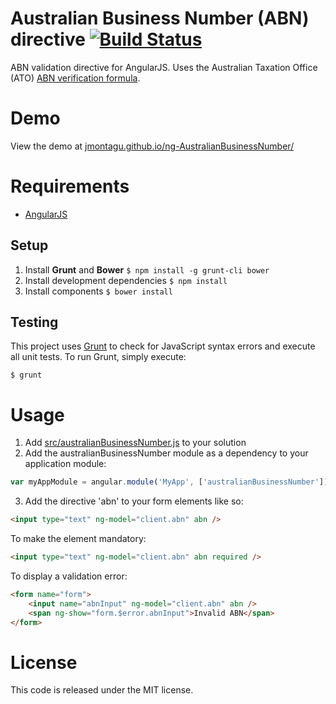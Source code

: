 Australian Business Number (ABN) directive [![Build Status](https://api.travis-ci.org/JMontagu/ng-AustralianBusinessNumber.png)](https://travis-ci.org/JMontagu/ng-AustralianBusinessNumber)
==========
ABN validation directive for AngularJS. Uses the Australian Taxation Office (ATO) [ABN verification formula](http://www.ato.gov.au/Business/Australian-business-number/In-detail/Introduction/Format-of-the-ABN/).

# Demo
View the demo at [jmontagu.github.io/ng-AustralianBusinessNumber/](http://jmontagu.github.io/ng-AustralianBusinessNumber/)

# Requirements
- [AngularJS](http://angularjs.org/)

## Setup
1. Install **Grunt** and **Bower**
  `$ npm install -g grunt-cli bower`
2. Install development dependencies
  `$ npm install`
3. Install components
  `$ bower install`

## Testing
This project uses [Grunt](http://gruntjs.com/) to check for JavaScript syntax errors and execute all unit tests. To run Grunt, simply execute:

`$ grunt`

# Usage
1. Add [src/australianBusinessNumber.js](https://github.com/JMontagu/ng-AustralianBusinessNumber/blob/master/src/australianBusinessNumber.js) to your solution
2. Add the australianBusinessNumber module as a dependency to your application module:

```javascript
var myAppModule = angular.module('MyApp', ['australianBusinessNumber']);
```
3. Add the directive 'abn' to your form elements like so:

```html
<input type="text" ng-model="client.abn" abn />
```

To make the element mandatory:

```html
<input type="text" ng-model="client.abn" abn required />
```

To display a validation error:

```html
<form name="form">
	<input name="abnInput" ng-model="client.abn" abn />
	<span ng-show="form.$error.abnInput">Invalid ABN</span>
</form>
```

# License
This code is released under the MIT license. 
